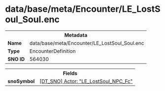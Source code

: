 <h1>data/base/meta/Encounter/LE_LostSoul_Soul.enc</h1><table><tr><th colspan="100%">Metadata</th></tr><tr><td><b>Name</b></td><td>data/base/meta/Encounter/LE_LostSoul_Soul.enc</td></tr><tr><td><b>Type</b></td><td>EncounterDefinition</td></tr><tr><td><b>SNO ID</b></td><td>564030</td></tr></table>

<table><tr><th colspan="100%">Fields</th></tr><tr><td><b>snoSymbol</b></td><td><a href="..\Actor\LE_LostSoul_NPC_Fc.acr">[DT_SNO] Actor: "LE_LostSoul_NPC_Fc"</a></td></tr></table>

